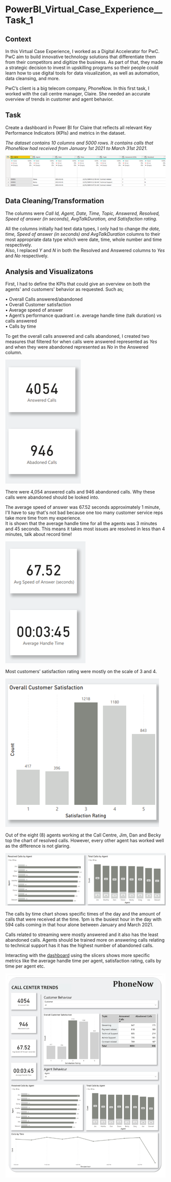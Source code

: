 # PowerBI_Virtual_Case_Experience__Task_1

## Context

In this Virtual Case Experience, I worked as a Digital Accelerator for PwC. PwC aim to build innovative technology solutions that differentiate them from their competitors and digitize the business. As part of that, they made a strategic decision to invest in upskilling programs so their people could learn how to use digital tools for data visualization, as well as automation, data cleansing, and more.  

PwC’s client is a big telecom company, PhoneNow. In this first task, I worked with the call centre manager, Claire. She needed an accurate overview of trends in customer and agent behavior.  

## Task

Create a dashboard in Power BI for Claire that reflects all relevant Key Performance Indicators (KPIs) and metrics in the dataset.  

_The dataset contains 10 columns and 5000 rows. It contains calls that PhoneNow had received from January 1st 2021 to March 31st 2021._   

![](table-overview.png)

## Data Cleaning/Transformation  

The columns were _Call Id, Agent, Date, Time, Topic, Answered, Resolved, Speed of answer (in seconds), AvgTalkDuration, and Satisfaction rating._  

All the columns initially had text data types, I only had to change _the date, time, Speed of answer (in seconds) and AvgTalkDuration_ columns to their most appropriate data type which were date, time, whole number and time respectively.  
Also, I replaced *Y* and *N* in both the Resolved and Answered columns to *Yes* and *No* respectively.

## Analysis and Visualizatons  

First, I had to define the KPIs that could give an overview on both the agents' and customers' behavior as requested. Such as;  

•	Overall Calls answered/abandoned  
•	Overall Customer satisfaction  
•	Average speed of answer  
•	Agent’s performance quadrant i.e. average handle time (talk duration) vs calls answered  
•	Calls by time  


To get the overall calls answered and calls abandoned, I created two measures that filtered for when calls were answered represented as *Yes* and when they were abandoned represented as *No* in the Answered column.  

![](answered-and-abandoned-calls.png)

There were 4,054 answered calls and 946 abandoned calls. Why these calls were abandoned should be looked into.  

The average speed of answer was 67.52 seconds approximately 1 minute, I'll have to say that's not bad because one too many customer service reps take more time from my experience.   
It is shown that the average handle time for all the agents was 3 minutes and 45 seconds. This means it takes most issues are resolved in less than 4 minutes, talk about record time! 

![](the-averages.png)

Most customers’ satisfaction rating were mostly on the scale of 3 and 4.  

![](overallcustomersatisfaction.png)   

Out of the eight (8) agents working at the Call Centre, Jim, Dan and Becky top the chart of resolved calls. However, every other agent has worked well as the difference is not glaring.  

![](calls-by-agent.png)

The calls by time chart shows specific times of the day and the amount of calls that were received at the time. 1pm is the busiest hour in the day with 594 calls coming in that hour alone between January and March 2021.   


Calls related to streaming were mostly answered and it also has the least abandoned calls. Agents should be trained more on answering calls relating to technical support has it has the highest number of abandoned calls.    

Interacting with the [dashboard](https://app.powerbi.com/view?r=eyJrIjoiYjlmMjE3YmQtYmNhMy00NGFmLWE0ZjktYjZlOTgxZDBmMWEyIiwidCI6ImIzY2I2YjJhLTU4MTYtNDczYi04MjcxLWU1MjU5OWNiZjY2ZSJ9) using the slicers shows more specific metrics like the average handle time per agent, satisfaction rating, calls by time per agent etc.   

![](PhoneNow-forage1_page-0001.jpg)

